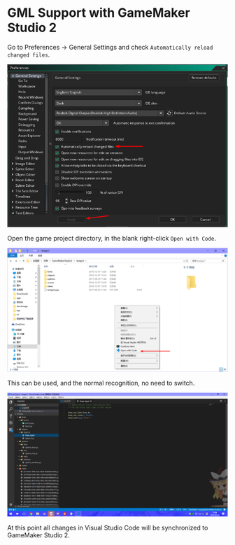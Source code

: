 # GML Support with GameMaker Studio 2

Go to Preferences -> General Settings and check `Automatically reload changed files`.

![](../assets/docsimage/9.png)

Open the game project directory, in the blank right-click `Open with Code`.

![](../assets/docsimage/10.png)

This can be used, and the normal recognition, no need to switch.

![](../assets/docsimage/11.png)

At this point all changes in Visual Studio Code will be synchronized to GameMaker Studio 2.